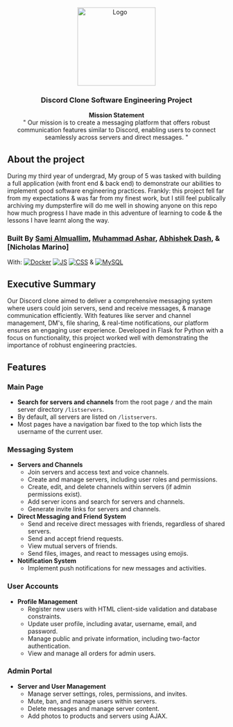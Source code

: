 <a name="readme-top"></a>



<!-- PROJECT LOGO -->
<br />
<div align="center">
  <a href="https://github.com/almsam/data-analysis-project-revisited">
    <img src="public/img/minerals logo.png" alt="Logo" width="180" height="180">
  </a>

<h3 align="center">Discord Clone Software Engineering Project</h3>

<p align="center">
  <strong>Mission Statement</strong><br>
" Our mission is to create a messaging platform that offers robust communication features similar to Discord, enabling users to connect seamlessly across servers and direct messages. "</p>


</div>

<!-- ABOUT -->

## About the project

  During my third year of undergrad, My group of 5 was tasked with building a full application (with front end & back end) to demonstrate our abilities to implement good software engineering practices. Frankly: this project fell far from my expectations & was far from my finest work, but I still feel publically archiving my dumpsterfire will do me well in showing anyone on this repo how much progress I have made in this adventure of learning to code & the lessons I have learnt along the way.

  ### Built By [**Sami Almuallim**](https://github.com/almsam/), [**Muhammad Ashar**](https://github.com/MASHAR27), [**Abhishek Dash**](https://github.com/adash02), & [**Nicholas Marino**]

   With: [![Docker][Docker]][Docker-url] [![JS][JS]][JS-url] [![CSS][CSS]][CSS-url]  & [![MySQL][MySQL]][MySQL-url]

[JS]: https://img.shields.io/badge/JavaScript%20-%20%23F7DF1E?logo=javascript&logoColor=FFFFFF
[JS-url]: https://www.javascript.com
[CSS]: https://img.shields.io/badge/CSS-%20%231572B6?logo=css3&logoColor=FFFFFF
[CSS-url]: https://css3.com
[Docker]: https://img.shields.io/badge/Docker%20-%20%232496ED?logo=docker&logoColor=FFFFFF
[Docker-url]: https://www.docker.com
[MySQL]: https://img.shields.io/badge/MySQL%20-%20%23f79838?logo=mysql&logoColor=%23FFFFFF&logoSize=auto
[MySQL-url]: https://www.mysql.com





<!-- SUMMARY -->

## Executive Summary
Our Discord clone aimed to deliver a comprehensive messaging system where users could join servers, send and receive messages, & manage communication efficiently. With features like server and channel management, DM's, file sharing, & real-time notifications, our platform ensures an engaging user experience. Developed in Flask for Python with a focus on functionality, this project worked well with demonstrating the importance of robhust engineering practcies.

<!-- FEATURES -->

## Features

### Main Page
- **Search for servers and channels** from the root page `/` and the main server directory `/listservers`.
- By default, all servers are listed on `/listservers`.
- Most pages have a navigation bar fixed to the top which lists the username of the current user.

### Messaging System
- **Servers and Channels**
  - Join servers and access text and voice channels.
  - Create and manage servers, including user roles and permissions.
  - Create, edit, and delete channels within servers (if admin permissions exist).
  - Add server icons and search for servers and channels.
  - Generate invite links for servers and channels.
- **Direct Messaging and Friend System**
  - Send and receive direct messages with friends, regardless of shared servers.
  - Send and accept friend requests.
  - View mutual servers of friends.
  - Send files, images, and react to messages using emojis.
- **Notification System**
  - Implement push notifications for new messages and activities.
 
### User Accounts
- **Profile Management**
  - Register new users with HTML client-side validation and database constraints.
  - Update user profile, including avatar, username, email, and password.
  - Manage public and private information, including two-factor authentication.
  - View and manage all orders for admin users.

### Admin Portal
- **Server and User Management**
  - Manage server settings, roles, permissions, and invites.
  - Mute, ban, and manage users within servers.
  - Delete messages and manage server content.
  - Add photos to products and servers using AJAX.
